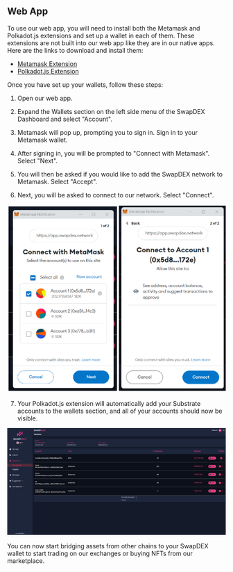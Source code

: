 ## Web App

To use our web app, you will need to install both the Metamask and Polkadot.js extensions and set up a wallet in each of them. These extensions are not built into our web app like they are in our native apps. Here are the links to download and install them:

- [Metamask Extension](https://metamask.io/download/)
- [Polkadot.js Extension](https://polkadot.js.org/extension/)

Once you have set up your wallets, follow these steps:

1. Open our web app.

2. Expand the Wallets section on the left side menu of the SwapDEX Dashboard and select "Account".

3. Metamask will pop up, prompting you to sign in. Sign in to your Metamask wallet.

4. After signing in, you will be prompted to "Connect with Metamask". Select "Next".

5. You will then be asked if you would like to add the SwapDEX network to Metamask. Select "Accept".

6. Next, you will be asked to connect to our network. Select "Connect".

<div align="center">
  <img src="../assets/metamask.png" alt="Metamask">
</div>

7. Your Polkadot.js extension will automatically add your Substrate accounts to the wallets section, and all of your accounts should now be visible.

<div align="center">
  <img src="../assets/wallet.png" alt="SwapDEX Wallet">
</div>


You can now start bridging assets from other chains to your SwapDEX wallet to start trading on our exchanges or buying NFTs from our marketplace.
